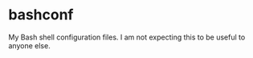 bashconf
========

My Bash shell configuration files. I am not expecting this to be useful to anyone else.
